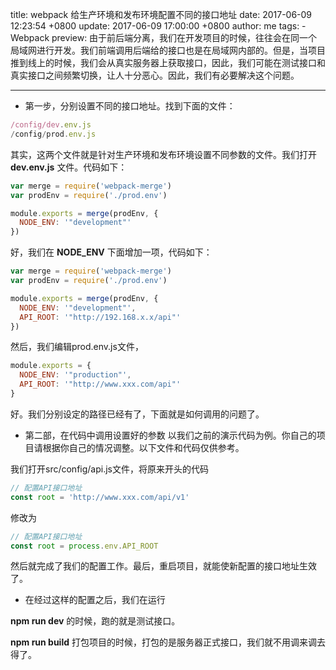 title: webpack 给生产环境和发布环境配置不同的接口地址
date: 2017-06-09 12:23:54 +0800
update: 2017-06-09 17:00:00 +0800
author: me
tags:
    - Webpack
preview: 由于前后端分离，我们在开发项目的时候，往往会在同一个局域网进行开发。我们前端调用后端给的接口也是在局域网内部的。但是，当项目推到线上的时候，我们会从真实服务器上获取接口，因此，我们可能在测试接口和真实接口之间频繁切换，让人十分恶心。因此，我们有必要解决这个问题。

---

* 第一步，分别设置不同的接口地址。找到下面的文件：

```js
/config/dev.env.js
/config/prod.env.js
```
其实，这两个文件就是针对生产环境和发布环境设置不同参数的文件。我们打开 **dev.env.js** 文件。代码如下：

```js
var merge = require('webpack-merge')
var prodEnv = require('./prod.env')

module.exports = merge(prodEnv, {
  NODE_ENV: '"development"'
})
```
好，我们在 **NODE_ENV** 下面增加一项，代码如下：

```js
var merge = require('webpack-merge')
var prodEnv = require('./prod.env')

module.exports = merge(prodEnv, {
  NODE_ENV: '"development"',
  API_ROOT: '"http://192.168.x.x/api"'
})
```
然后，我们编辑prod.env.js文件，

```js
module.exports = {
  NODE_ENV: '"production"',
  API_ROOT: '"http://www.xxx.com/api"'
}
```
好。我们分别设定的路径已经有了，下面就是如何调用的问题了。

* 第二部，在代码中调用设置好的参数
以我们之前的演示代码为例。你自己的项目请根据你自己的情况调整。以下文件和代码仅供参考。

我们打开src/config/api.js文件，将原来开头的代码

```js
// 配置API接口地址
const root = 'http://www.xxx.com/api/v1'
```

修改为

```js
// 配置API接口地址
const root = process.env.API_ROOT
```

然后就完成了我们的配置工作。最后，重启项目，就能使新配置的接口地址生效了。

* 在经过这样的配置之后，我们在运行

**npm run dev** 的时候，跑的就是测试接口。

**npm run build** 打包项目的时候，打包的是服务器正式接口，我们就不用调来调去得了。

